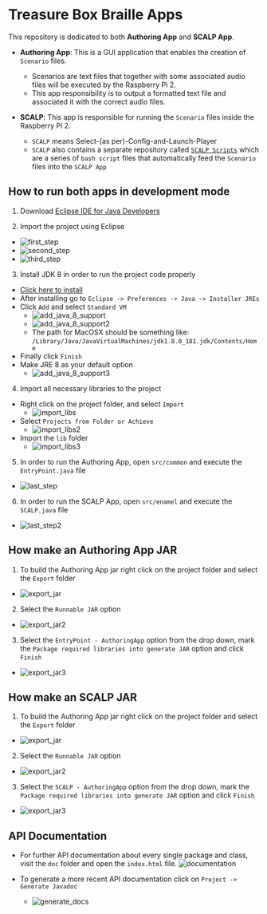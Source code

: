 # Treasure Box Braille Apps 

This repository is dedicated to both **Authoring App** and **SCALP App**.

  * **Authoring App**: This is a GUI application that enables the creation of `Scenario` files. 
    * Scenarios are text files that together with some associated audio files will be executed by the Raspberry Pi 2.
    * This app responsibility is to output a formatted text file and associated it with the correct audio files.

  * **SCALP**: This app is responsible for running the `Scenario` files inside the Raspberry Pi 2.
    * `SCALP` means Select-(as per)-Config-and-Launch-Player
    * `SCALP` also contains a separate repository called [`SCALP Scripts`](https://github.com/PiETLab/SCALPScripts) which are a series of `bash script` files that automatically feed the `Scenario` files into the `SCALP App`

## How to run both apps in development mode

1. Download [Eclipse IDE for Java Developers](https://www.eclipse.org/downloads/packages/release/2018-09/r/eclipse-ide-java-developers)


2. Import the project using Eclipse
  * ![first_step](./READMEImages/firststep.png)
  * ![second_step](./READMEImages/second_step.png)
  * ![third_step](./READMEImages/third_step.png)


3. Install JDK 8 in order to run the project code properly
  * [Click here to install](http://www.oracle.com/technetwork/java/javase/downloads/jdk8-downloads-2133151.html)
  * After installing go to `Eclipse -> Preferences -> Java -> Installer JREs`
  * Click `Add` and select `Standard VM`
    * ![add_java_8_support](./READMEImages/java_8_support.png)
    * ![add_java_8_support2](./READMEImages/java_8_support2.png)
    * The path for MacOSX should be something like:  `/Library/Java/JavaVirtualMachines/jdk1.8.0_181.jdk/Contents/Home`
  * Finally click `Finish`
  * Make JRE 8 as your default option
    * ![add_java_8_support3](./READMEImages/java_8_support3.png)


4. Import all necessary libraries to the project

  * Right click on the project folder, and select `Import`
    * ![import_libs](./READMEImages/import_libs.png)
  * Select `Projects from Folder or Achieve`
    * ![import_libs2](./READMEImages/import_libs2.png)
  * Import the `lib` folder
    * ![import_libs3](./READMEImages/import_libs3.png)


5. In order to run the Authoring App, open `src/common` and execute the `EntryPoint.java` file
  * ![last_step](./READMEImages/last_step.png)


6. In order to run the SCALP App, open `src/enamel` and execute the `SCALP.java` file
  * ![last_step2](./READMEImages/last_step2.png)

## How make an Authoring App JAR

1. To build the Authoring App jar right click on the project folder and select the `Export` folder
  * ![export_jar](./READMEImages/export_jar.png)


2. Select the `Runnable JAR` option
  * ![export_jar2](./READMEImages/export_jar2.png)


3. Select the `EntryPoint - AuthoringApp` option from the drop down, mark the `Package required libraries into generate JAR` option and click `Finish`
  * ![export_jar3](./READMEImages/export_jar3.png)

## How make an SCALP JAR

1. To build the Authoring App jar right click on the project folder and select the `Export` folder
  * ![export_jar](./READMEImages/export_jar.png)


2. Select the `Runnable JAR` option
  * ![export_jar2](./READMEImages/export_jar2.png)


3. Select the `SCALP - AuthoringApp` option from the drop down, mark the `Package required libraries into generate JAR` option and click `Finish`
  * ![export_jar3](./READMEImages/export_jar3.png)

## API Documentation

* For further API documentation about every single package and class, visit the `doc` folder and open the `index.html` file.
  ![documentation](./READMEImages/documentation.png)

* To generate a more recent API documentation click on `Project -> Generate Javadoc`
  * ![generate_docs](./READMEImages/generate_docs.png)
